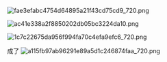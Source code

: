 ![fae3efabc4754d64895a21f43cd75cd9_720.png](https://picgo18719498306.oss-cn-guangzhou.aliyuncs.com/fae3efabc4754d64895a21f43cd75cd9_720.png)

![ac41e338a2f8850202db05bc3224da10.png](https://picgo18719498306.oss-cn-guangzhou.aliyuncs.com/ac41e338a2f8850202db05bc3224da10.png)

![1c7c22675da956f994fa70c4efa9efc6_720.png](https://picgo18719498306.oss-cn-guangzhou.aliyuncs.com/1c7c22675da956f994fa70c4efa9efc6_720.png)


成了
![a115fb97ab96291e89a5d1c246874faa_720.png](https://picgo18719498306.oss-cn-guangzhou.aliyuncs.com/a115fb97ab96291e89a5d1c246874faa_720.png)
